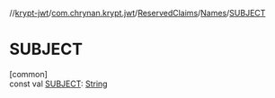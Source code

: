 //[krypt-jwt](../../../../index.md)/[com.chrynan.krypt.jwt](../../index.md)/[ReservedClaims](../index.md)/[Names](index.md)/[SUBJECT](-s-u-b-j-e-c-t.md)

# SUBJECT

[common]\
const val [SUBJECT](-s-u-b-j-e-c-t.md): [String](https://kotlinlang.org/api/latest/jvm/stdlib/kotlin/-string/index.html)

